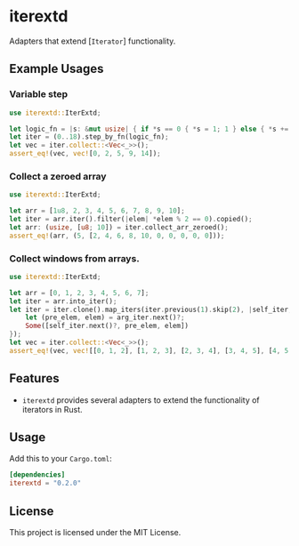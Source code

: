 # iterextd

Adapters that extend [`Iterator`] functionality.

## Example Usages

### Variable step

```rust
use iterextd::IterExtd;

let logic_fn = |s: &mut usize| { if *s == 0 { *s = 1; 1 } else { *s += 1; *s } };
let iter = (0..18).step_by_fn(logic_fn);
let vec = iter.collect::<Vec<_>>();
assert_eq!(vec, vec![0, 2, 5, 9, 14]);
```

### Collect a zeroed array

```rust
use iterextd::IterExtd;

let arr = [1u8, 2, 3, 4, 5, 6, 7, 8, 9, 10];
let iter = arr.iter().filter(|elem| *elem % 2 == 0).copied();
let arr: (usize, [u8; 10]) = iter.collect_arr_zeroed();
assert_eq!(arr, (5, [2, 4, 6, 8, 10, 0, 0, 0, 0, 0]));
```

### Collect windows from arrays.

```rust
use iterextd::IterExtd;

let arr = [0, 1, 2, 3, 4, 5, 6, 7];
let iter = arr.into_iter();
let iter = iter.clone().map_iters(iter.previous(1).skip(2), |self_iter, arg_iter| {
    let (pre_elem, elem) = arg_iter.next()?;
    Some([self_iter.next()?, pre_elem, elem])
});
let vec = iter.collect::<Vec<_>>();
assert_eq!(vec, vec![[0, 1, 2], [1, 2, 3], [2, 3, 4], [3, 4, 5], [4, 5, 6], [5 , 6, 7]]);
```

## Features

- `iterextd` provides several adapters to extend the functionality of iterators in Rust.

## Usage

Add this to your `Cargo.toml`:

```toml
[dependencies]
iterextd = "0.2.0"
```

## License

This project is licensed under the MIT License.
